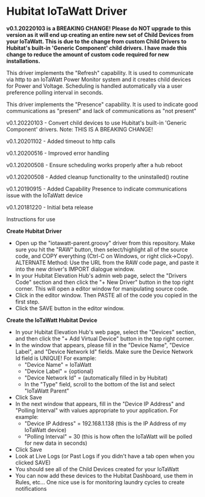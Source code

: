 # Hubitat IoTaWatt Driver 

**v0.1.20220103 is a BREAKING CHANGE!  Please do NOT upgrade to this version as it will end up creating an entire new set of Child Devices from your IoTaWatt.  This is due to the change from custom Child Drivers to Hubitat's built-in 'Generic Component' child drivers.  I have made this change to reduce the amount of custom code required for new installations.**

This driver implements the "Refresh" capability.  It is used to communicate via http to an IoTaWatt Power Monitor system and it creates child devices for Power and Voltage.  Scheduling is handled automatically via a user preference polling interval in seconds.

This driver implements the "Presence" capability.  It is used to indicate good communications as "present" and lack of communications as "not present"

v0.1.20220103 - Convert child devices to use Hubitat's built-in 'Generic Component' drivers. Note:  THIS IS A BREAKING CHANGE!

v0.1.20201102 - Added timeout to http calls

v0.1.20200516 - Improved error handling

v0.1.20200508 - Ensure scheduling works properly after a hub reboot

v0.1.20200508 - Added cleanup functionality to the uninstalled() routine

v0.1.20190915 - Added Capability Presence to indicate communications issue with the IoTaWatt device

v0.1.20181220 - Initial beta release

Instructions for use

**Create Hubitat Driver**
- Open up the "iotawatt-parent.groovy" driver from this repository.  Make sure you hit the "RAW" button, then select/highlight all of the source code, and COPY everything (Ctrl-C on Windows, or right click->Copy). ALTERNATE Method: Use the URL from the RAW code page, and paste it into the new driver's IMPORT dialogue window.
- In your Hubitat Elevation Hub's admin web page, select the "Drivers Code" section and then click the "+ New Driver" button in the top right corner.  This will open a editor window for manipulating source code.
- Click in the editor window.  Then PASTE all of the code you copied in the first step.
- Click the SAVE button in the editor window.

**Create the IoTaWatt Hubitat Device**
- In your Hubitat Elevation Hub's web page, select the "Devices" section, and then click the "+ Add Virtual Device" button in the top right corner.
- In the window that appears, please fill in the "Device Name", "Device Label", and "Device Network Id" fields.  Make sure the Device Network Id field is UNIQUE!  For example:
  - "Device Name" = IoTaWatt
  - "Device Label" = {optional}
  - "Device Network Id" = (automatically filled in by Hubitat)
  - In the "Type" field, scroll to the bottom of the list and select "IoTaWatt Parent"
- Click Save
- In the next window that appears, fill in the "Device IP Address" and "Polling Interval" with values appropriate to your application.  For example:
  - "Device IP Address" = 192.168.1.138   (this is the IP Address of my IoTaWatt device)
  - "Polling Interval" = 30  (this is how often the IoTaWatt will be polled for new data in seconds) 
- Click Save
- Look at Live Logs (or Past Logs if you didn't have a tab open when you clicked SAVE)
- You should see all of the Child Devices created for your IoTaWatt
- You can now add these devices to the Hubitat Dashboard, use them in Rules, etc...  One nice use is for monitoring laundry cycles to create notifications

